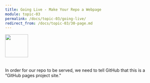 ```yaml
---
title: Going Live - Make Your Repo a Webpage
module: topic-03
permalink: /docs/topic-03/going-live/
redirect_from: /docs/topic-03/30-page.md
---
```


<img src="./../../../img/arrow-divider.svg" style="width: 75px; border: none; margin: 0px 0 20px 0" />

In order for our repo to be served, we need to tell GitHub that this is a “GitHub pages project site."
